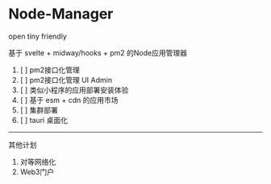 # Node-Manager

open tiny friendly

基于 svelte + midway/hooks + pm2 的Node应用管理器

1. [ ] pm2接口化管理
2. [ ] pm2接口化管理 UI Admin
3. [ ] 类似小程序的应用部署安装体验
4. [ ] 基于 esm + cdn 的应用市场
5. [ ] 集群部署
6. [ ] tauri 桌面化

---
其他计划

1. 对等网络化
2. Web3门户
